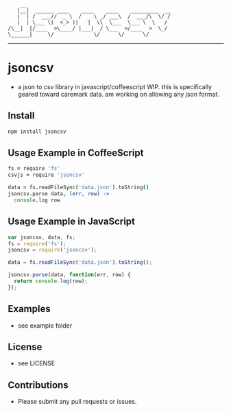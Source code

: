 
        __                                               
       |__|  ______ ____    ____    ____    _________  __
       |  | /  ___//  _ \  /    \ _/ ___\  /  ___/\  \/ /
       |  | \___ \(  <_> )|   |  \\  \___  \___ \  \   / 
    /\__|  |/____  >\____/ |___|  / \___  >/____  >  \_/  
    \______|     \/             \/      \/      \/        

    
---

# jsoncsv
- a json to csv library in javascript/coffeescript
  WIP.  this is specifically geared toward caremark data.
  am working on allowing any json format.

## Install

``` bash
npm install jsoncsv

```

## Usage Example in CoffeeScript

``` coffeescript
fs = require 'fs'
csvjs = require 'jsoncsv'

data = fs.readFileSync('data.json').toString()
jsoncsv.parse data, (err, row) -> 
  console.log row

```

## Usage Example in JavaScript

``` javascript
var jsoncsv, data, fs;
fs = require('fs');
jsoncsv = require('jsoncsv');

data = fs.readFileSync('data.json').toString();

jsoncsv.parse(data, function(err, row) {
  return console.log(row);
});

```

## Examples

* see example folder

## License

* see LICENSE

## Contributions

* Please submit any pull requests or issues.
